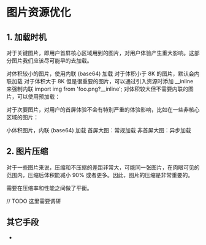 # 图片资源优化
## 1. 加载时机
对于关键图片，即用户首屏核心区域用到的图片，对用户体验产生重大影响。这部分图片我们应该尽可能早的去加载。

对体积较小的图片，使用内联 (base64) 加载
对于体积小于 8K 的图片，默认会内联加载
对于体积大于 8K 但是很重要的图片，可以通过引入资源时添加 __inline 来强制内联
import img from 'foo.png?__inline';
对体积较大但不需要内联的图片，可以使用预加载：
<link rel="preload" as="image" href="important.png">
对于次要图片，对用户的首屏体验不会有特别严重的体验影响，比如在一些非核心区域的图片：

小体积图片，内联 (base64) 加载
首屏大图：常规加载
非首屏大图：异步加载

## 2. 图片压缩
对于一些图片来说，压缩和不压缩的差距非常大，可能同一张图片，在肉眼可见的范围内，压缩后体积能减小 90% 或者更多。因此，图片的压缩是非常重要的。

需要在压缩率和性能之间做了平衡。

// TODO
这里需要调研

## 其它手段
- 
